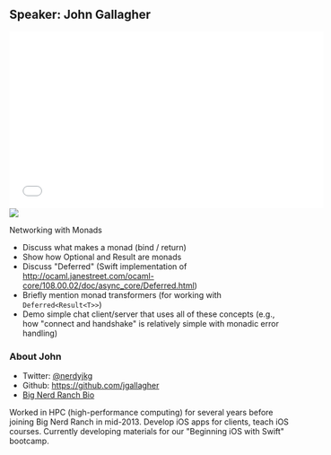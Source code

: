 ## Speaker: John Gallagher

<iframe width="560" height="315" src="//www.youtube.com/embed/LqwrUmuodyY?rel=0" frameborder="0" allowfullscreen></iframe>
<br/>

<img src="/images/speakers/john.jpg" class="profile-pic "/>

Networking with Monads

* Discuss what makes a monad (bind / return)
* Show how Optional and Result are monads
* Discuss "Deferred" (Swift implementation of <http://ocaml.janestreet.com/ocaml-core/108.00.02/doc/async_core/Deferred.html>)
* Briefly mention monad transformers (for working with `Deferred<Result<T>>`)
* Demo simple chat client/server that uses all of these concepts (e.g., how "connect and handshake" is relatively simple with monadic error handling)

### About John

* Twitter: [@nerdyjkg](https://twitter.com/nerdyjkg)
* Github: <https://github.com/jgallagher>
* [Big Nerd Ranch Bio](http://www.bignerdranch.com/about-us/nerds/john-gallagher.html)

Worked in HPC (high-performance computing) for several years before joining Big Nerd Ranch in mid-2013. Develop iOS apps for clients, teach iOS courses. Currently developing materials for our "Beginning iOS with Swift" bootcamp.
